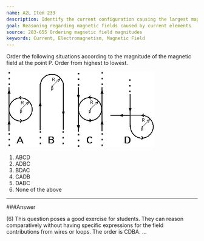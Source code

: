 ```yaml
---
name: A2L Item 233
description: Identify the current configuration causing the largest magnetic field at a specified point.
goal: Reasoning regarding magnetic fields caused by current elements
source: 283-655 Ordering magnetic field magnitudes
keywords: Current, Electromagnetism, Magnetic Field
---
```


Order the following situations according to the magnitude of the
magnetic field at the point P.  Order from highest to lowest.

![Item233_fig1.gif](../images/Item233_fig1.gif)

1. ABCD
2. ADBC
3. BDAC
4. CADB
5. DABC
6. None of the above


<hr/>

###Answer

(6) This question poses a good exercise for students. They can reason
comparatively without having specific expressions for the field
contributions from wires or loops. The order is CDBA. 
...
